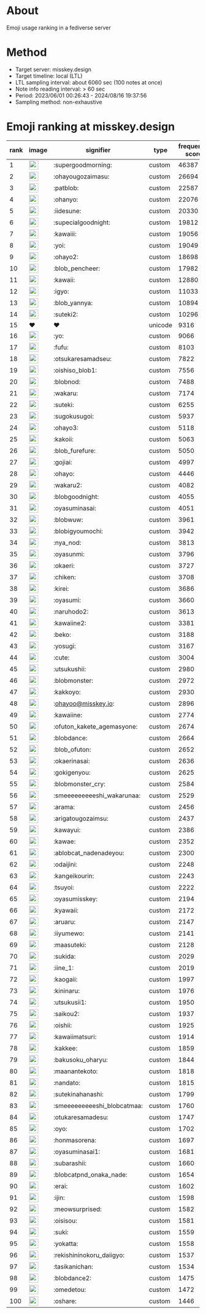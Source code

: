 # About
Emoji usage ranking in a fediverse server

# Method
- Target server: misskey.design
- Target timeline: local (LTL)
- LTL sampling interval: about 6060 sec (100 notes at once)
- Note info reading interval: > 60 sec
- Period: 2023/06/01 00:26:43 - 2024/08/16 19:37:56 
- Sampling method: non-exhaustive

# Emoji ranking at misskey.design

|rank|image|signifier|type|frequency score|
|----|----|----|----|----|
|1|<img height="24" src="https://misskey.design/emoji/supergoodmorning.webp">|:supergoodmorning:|custom|46387|
|2|<img height="24" src="https://misskey.design/emoji/ohayougozaimasu.webp">|:ohayougozaimasu:|custom|26694|
|3|<img height="24" src="https://misskey.design/emoji/patblob.webp">|:patblob:|custom|22587|
|4|<img height="24" src="https://misskey.design/emoji/ohanyo.webp">|:ohanyo:|custom|22076|
|5|<img height="24" src="https://misskey.design/emoji/iidesune.webp">|:iidesune:|custom|20330|
|6|<img height="24" src="https://misskey.design/emoji/supecialgoodnight.webp">|:supecialgoodnight:|custom|19812|
|7|<img height="24" src="https://misskey.design/emoji/kawaiii.webp">|:kawaiii:|custom|19056|
|8|<img height="24" src="https://misskey.design/emoji/yoi.webp">|:yoi:|custom|19049|
|9|<img height="24" src="https://misskey.design/emoji/ohayo2.webp">|:ohayo2:|custom|18698|
|10|<img height="24" src="https://misskey.design/emoji/blob_pencheer.webp">|:blob_pencheer:|custom|17982|
|11|<img height="24" src="https://misskey.design/emoji/kawaii.webp">|:kawaii:|custom|12880|
|12|<img height="24" src="https://misskey.design/emoji/igyo.webp">|:igyo:|custom|11033|
|13|<img height="24" src="https://misskey.design/emoji/blob_yannya.webp">|:blob_yannya:|custom|10894|
|14|<img height="24" src="https://misskey.design/emoji/suteki2.webp">|:suteki2:|custom|10296|
|15|❤|❤|unicode|9316|
|16|<img height="24" src="https://misskey.design/emoji/yo.webp">|:yo:|custom|9066|
|17|<img height="24" src="https://misskey.design/emoji/fufu.webp">|:fufu:|custom|8103|
|18|<img height="24" src="https://misskey.design/emoji/otsukaresamadseu.webp">|:otsukaresamadseu:|custom|7822|
|19|<img height="24" src="https://misskey.design/emoji/oishiso_blob1.webp">|:oishiso_blob1:|custom|7556|
|20|<img height="24" src="https://misskey.design/emoji/blobnod.webp">|:blobnod:|custom|7488|
|21|<img height="24" src="https://misskey.design/emoji/wakaru.webp">|:wakaru:|custom|7174|
|22|<img height="24" src="https://misskey.design/emoji/suteki.webp">|:suteki:|custom|6255|
|23|<img height="24" src="https://misskey.design/emoji/sugokusugoi.webp">|:sugokusugoi:|custom|5937|
|24|<img height="24" src="https://misskey.design/emoji/ohayo3.webp">|:ohayo3:|custom|5118|
|25|<img height="24" src="https://misskey.design/emoji/kakoii.webp">|:kakoii:|custom|5063|
|26|<img height="24" src="https://misskey.design/emoji/blob_furefure.webp">|:blob_furefure:|custom|5050|
|27|<img height="24" src="https://misskey.design/emoji/gojiai.webp">|:gojiai:|custom|4997|
|28|<img height="24" src="https://misskey.design/emoji/ohayo.webp">|:ohayo:|custom|4446|
|29|<img height="24" src="https://misskey.design/emoji/wakaru2.webp">|:wakaru2:|custom|4082|
|30|<img height="24" src="https://misskey.design/emoji/blobgoodnight.webp">|:blobgoodnight:|custom|4055|
|31|<img height="24" src="https://misskey.design/emoji/oyasuminasai.webp">|:oyasuminasai:|custom|4051|
|32|<img height="24" src="https://misskey.design/emoji/blobwuw.webp">|:blobwuw:|custom|3961|
|33|<img height="24" src="https://misskey.design/emoji/blobigyoumochi.webp">|:blobigyoumochi:|custom|3942|
|34|<img height="24" src="https://misskey.design/emoji/nya_nod.webp">|:nya_nod:|custom|3813|
|35|<img height="24" src="https://misskey.design/emoji/oyasunmi.webp">|:oyasunmi:|custom|3796|
|36|<img height="24" src="https://misskey.design/emoji/okaeri.webp">|:okaeri:|custom|3727|
|37|<img height="24" src="https://misskey.design/emoji/chiken.webp">|:chiken:|custom|3708|
|38|<img height="24" src="https://misskey.design/emoji/kirei.webp">|:kirei:|custom|3686|
|39|<img height="24" src="https://misskey.design/emoji/oyasumi.webp">|:oyasumi:|custom|3660|
|40|<img height="24" src="https://misskey.design/emoji/naruhodo2.webp">|:naruhodo2:|custom|3613|
|41|<img height="24" src="https://misskey.design/emoji/kawaiine2.webp">|:kawaiine2:|custom|3381|
|42|<img height="24" src="https://misskey.design/emoji/beko.webp">|:beko:|custom|3188|
|43|<img height="24" src="https://misskey.design/emoji/yosugi.webp">|:yosugi:|custom|3167|
|44|<img height="24" src="https://misskey.design/emoji/cute.webp">|:cute:|custom|3004|
|45|<img height="24" src="https://misskey.design/emoji/utsukushii.webp">|:utsukushii:|custom|2980|
|46|<img height="24" src="https://misskey.design/emoji/blobmonster.webp">|:blobmonster:|custom|2972|
|47|<img height="24" src="https://misskey.design/emoji/kakkoyo.webp">|:kakkoyo:|custom|2930|
|48|<img height="24" src="https://misskey.design/emoji/ohayoo.webp">|:ohayoo@misskey.io:|custom|2896|
|49|<img height="24" src="https://misskey.design/emoji/kawaiine.webp">|:kawaiine:|custom|2774|
|50|<img height="24" src="https://misskey.design/emoji/ofuton_kakete_agemasyone.webp">|:ofuton_kakete_agemasyone:|custom|2674|
|51|<img height="24" src="https://misskey.design/emoji/blobdance.webp">|:blobdance:|custom|2664|
|52|<img height="24" src="https://misskey.design/emoji/blob_ofuton.webp">|:blob_ofuton:|custom|2652|
|53|<img height="24" src="https://misskey.design/emoji/okaerinasai.webp">|:okaerinasai:|custom|2636|
|54|<img height="24" src="https://misskey.design/emoji/gokigenyou.webp">|:gokigenyou:|custom|2625|
|55|<img height="24" src="https://misskey.design/emoji/blobmonster_cry.webp">|:blobmonster_cry:|custom|2584|
|56|<img height="24" src="https://misskey.design/emoji/smeeeeeeeeeshi_wakarunaa.webp">|:smeeeeeeeeeshi_wakarunaa:|custom|2529|
|57|<img height="24" src="https://misskey.design/emoji/arama.webp">|:arama:|custom|2456|
|58|<img height="24" src="https://misskey.design/emoji/arigatougozaimsu.webp">|:arigatougozaimsu:|custom|2437|
|59|<img height="24" src="https://misskey.design/emoji/kawayui.webp">|:kawayui:|custom|2386|
|60|<img height="24" src="https://misskey.design/emoji/kawae.webp">|:kawae:|custom|2352|
|61|<img height="24" src="https://misskey.design/emoji/ablobcat_nadenadeyou.webp">|:ablobcat_nadenadeyou:|custom|2300|
|62|<img height="24" src="https://misskey.design/emoji/odaijini.webp">|:odaijini:|custom|2248|
|63|<img height="24" src="https://misskey.design/emoji/kangeikourin.webp">|:kangeikourin:|custom|2243|
|64|<img height="24" src="https://misskey.design/emoji/tsuyoi.webp">|:tsuyoi:|custom|2222|
|65|<img height="24" src="https://misskey.design/emoji/oyasumisskey.webp">|:oyasumisskey:|custom|2194|
|66|<img height="24" src="https://misskey.design/emoji/kyawaii.webp">|:kyawaii:|custom|2172|
|67|<img height="24" src="https://misskey.design/emoji/aruaru.webp">|:aruaru:|custom|2147|
|68|<img height="24" src="https://misskey.design/emoji/iiyumewo.webp">|:iiyumewo:|custom|2141|
|69|<img height="24" src="https://misskey.design/emoji/maasuteki.webp">|:maasuteki:|custom|2128|
|70|<img height="24" src="https://misskey.design/emoji/sukida.webp">|:sukida:|custom|2029|
|71|<img height="24" src="https://misskey.design/emoji/iine_1.webp">|:iine_1:|custom|2019|
|72|<img height="24" src="https://misskey.design/emoji/kaogaii.webp">|:kaogaii:|custom|1997|
|73|<img height="24" src="https://misskey.design/emoji/kininaru.webp">|:kininaru:|custom|1976|
|74|<img height="24" src="https://misskey.design/emoji/utsukusii1.webp">|:utsukusii1:|custom|1950|
|75|<img height="24" src="https://misskey.design/emoji/saikou2.webp">|:saikou2:|custom|1937|
|76|<img height="24" src="https://misskey.design/emoji/oishii.webp">|:oishii:|custom|1925|
|77|<img height="24" src="https://misskey.design/emoji/kawaiimatsuri.webp">|:kawaiimatsuri:|custom|1914|
|78|<img height="24" src="https://misskey.design/emoji/kakkee.webp">|:kakkee:|custom|1859|
|79|<img height="24" src="https://misskey.design/emoji/bakusoku_oharyu.webp">|:bakusoku_oharyu:|custom|1844|
|80|<img height="24" src="https://misskey.design/emoji/maanantekoto.webp">|:maanantekoto:|custom|1818|
|81|<img height="24" src="https://misskey.design/emoji/nandato.webp">|:nandato:|custom|1815|
|82|<img height="24" src="https://misskey.design/emoji/sutekinahanashi.webp">|:sutekinahanashi:|custom|1799|
|83|<img height="24" src="https://misskey.design/emoji/smeeeeeeeeeshi_blobcatmaa.webp">|:smeeeeeeeeeshi_blobcatmaa:|custom|1760|
|84|<img height="24" src="https://misskey.design/emoji/otukaresamadesu.webp">|:otukaresamadesu:|custom|1747|
|85|<img height="24" src="https://misskey.design/emoji/oyo.webp">|:oyo:|custom|1702|
|86|<img height="24" src="https://misskey.design/emoji/honmasorena.webp">|:honmasorena:|custom|1697|
|87|<img height="24" src="https://misskey.design/emoji/oyasuminasai1.webp">|:oyasuminasai1:|custom|1681|
|88|<img height="24" src="https://misskey.design/emoji/subarashii.webp">|:subarashii:|custom|1660|
|89|<img height="24" src="https://misskey.design/emoji/blobcatpnd_onaka_nade.webp">|:blobcatpnd_onaka_nade:|custom|1654|
|90|<img height="24" src="https://misskey.design/emoji/erai.webp">|:erai:|custom|1602|
|91|<img height="24" src="https://misskey.design/emoji/ijin.webp">|:ijin:|custom|1598|
|92|<img height="24" src="https://misskey.design/emoji/meowsurprised.webp">|:meowsurprised:|custom|1582|
|93|<img height="24" src="https://misskey.design/emoji/oisisou.webp">|:oisisou:|custom|1581|
|94|<img height="24" src="https://misskey.design/emoji/suki.webp">|:suki:|custom|1559|
|95|<img height="24" src="https://misskey.design/emoji/yokatta.webp">|:yokatta:|custom|1558|
|96|<img height="24" src="https://misskey.design/emoji/rekishininokoru_daiigyo.webp">|:rekishininokoru_daiigyo:|custom|1537|
|97|<img height="24" src="https://misskey.design/emoji/tasikanichan.webp">|:tasikanichan:|custom|1534|
|98|<img height="24" src="https://misskey.design/emoji/blobdance2.webp">|:blobdance2:|custom|1475|
|99|<img height="24" src="https://misskey.design/emoji/omedetou.webp">|:omedetou:|custom|1472|
|100|<img height="24" src="https://misskey.design/emoji/oshare.webp">|:oshare:|custom|1446|
